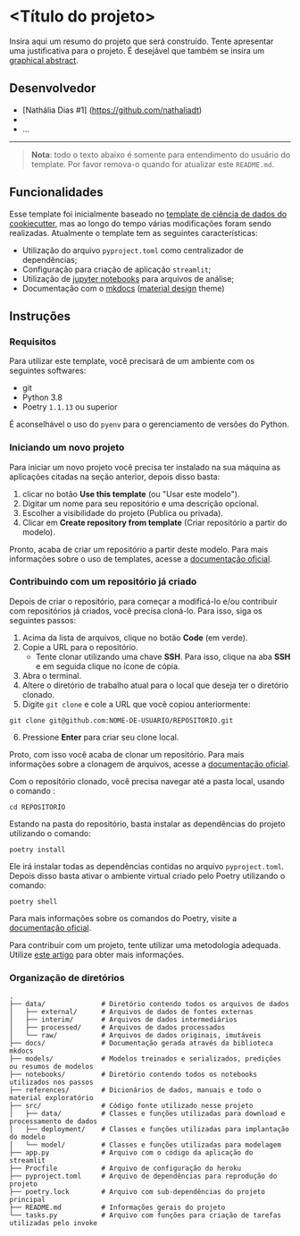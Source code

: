# <Título do projeto>

Insira aqui um resumo do projeto que será construído. Tente apresentar uma justificativa para o projeto. É desejável que também se insira um [graphical abstract](https://www.elsevier.com/authors/tools-and-resources/visual-abstract).

## Desenvolvedor

- [Nathália Dias #1] (https://github.com/nathaliadt)
-
- ...

---

> **Nota**: todo o texto abaixo é somente para entendimento do usuário do template. Por favor remova-o quando for atualizar este `README.md`.

## Funcionalidades

Esse template foi inicialmente baseado no [template de ciência de dados do cookiecutter](https://drivendata.github.io/cookiecutter-data-science/), mas ao longo do tempo várias modificações foram sendo realizadas. Atualmente o template tem as seguintes características:

- Utilização do arquivo `pyproject.toml` como centralizador de dependências;
- Configuração para criação de aplicação `streamlit`;
- Utilização de [jupyter notebooks](https://jupyter.org/) para arquivos de análise;
- Documentação com o [mkdocs](https://www.mkdocs.org/) ([material design](https://squidfunk.github.io/mkdocs-material/) theme)

## Instruções

### Requisitos

Para utilizar este template, você precisará de um ambiente com os seguintes softwares:

- git
- Python 3.8
- Poetry `1.1.13` ou superior

É aconselhável o uso do `pyenv` para o gerenciamento de versões do Python.

### Iniciando um novo projeto

Para iniciar um novo projeto você precisa ter instalado na sua máquina as aplicações citadas na seção anterior, depois disso basta:

1. clicar no botão **Use this template** (ou "Usar este modelo").
2. Digitar um nome para seu repositório e uma descrição opcional.
3. Escolher a visibilidade do projeto (Publica ou privada).
4. Clicar em **Create repository from template** (Criar repositório a partir do modelo).

Pronto, acaba de criar um repositório a partir deste modelo. Para mais informações sobre o uso de templates, acesse a [documentação oficial](https://docs.github.com/pt/repositories/creating-and-managing-repositories/creating-a-repository-from-a-template).

### Contribuindo com um repositório já criado

Depois de criar o repositório, para começar a modificá-lo e/ou contribuir com repositórios já criados, você precisa cloná-lo. Para isso, siga os seguintes passos:

1. Acima da lista de arquivos, clique no botão **Code** (em verde).
2. Copie a URL para o repositório.
   - Tente clonar utilizando uma chave **SSH**. Para isso, clique na aba **SSH** e em seguida clique no ícone de cópia.
3. Abra o terminal.
4. Altere o diretório de trabalho atual para o local que deseja ter o diretório clonado.
5. Digite `git clone` e cole a URL que você copiou anteriormente:

```
git clone git@github.com:NOME-DE-USUARIO/REPOSITORIO.git
```

6. Pressione **Enter** para criar seu clone local.

Proto, com isso você acaba de clonar um repositório. Para mais informações sobre a clonagem de arquivos, acesse a [documentação oficial](https://docs.github.com/pt/repositories/creating-and-managing-repositories/cloning-a-repository).

Com o repositório clonado, você precisa navegar até a pasta local, usando o comando :

```
cd REPOSITORIO
```

Estando na pasta do repositório, basta instalar as dependências do projeto utilizando o comando:

```
poetry install
```

Ele irá instalar todas as dependências contidas no arquivo `pyproject.toml`. Depois disso basta ativar o ambiente virtual criado pelo Poetry utilizando o comando:

```
poetry shell
```

Para mais informações sobre os comandos do Poetry, visite a [documentação oficial](https://python-poetry.org/docs/).

Para contribuir com um projeto, tente utilizar uma metodologia adequada. Utilize [este artigo](https://omadson.github.io/site/blog/2022/software-development-workflow/) para obter mais informações.

### Organização de diretórios

```
.
├── data/              # Diretório contendo todos os arquivos de dados
│   ├── external/      # Arquivos de dados de fontes externas
│   ├── interim/       # Arquivos de dados intermediários
│   ├── processed/     # Arquivos de dados processados
│   └── raw/           # Arquivos de dados originais, imutáveis
├── docs/              # Documentação gerada através da biblioteca mkdocs
├── models/            # Modelos treinados e serializados, predições ou resumos de modelos
├── notebooks/         # Diretório contendo todos os notebooks utilizados nos passos
├── references/        # Dicionários de dados, manuais e todo o material exploratório
├── src/               # Código fonte utilizado nesse projeto
│   ├── data/          # Classes e funções utilizadas para download e processamento de dados
│   ├── deployment/    # Classes e funções utilizadas para implantação do modelo
│   └── model/         # Classes e funções utilizadas para modelagem
├── app.py             # Arquivo com o código da aplicação do streamlit
├── Procfile           # Arquivo de configuração do heroku
├── pyproject.toml     # Arquivo de dependências para reprodução do projeto
├── poetry.lock        # Arquivo com sub-dependências do projeto principal
├── README.md          # Informações gerais do projeto
└── tasks.py           # Arquivo com funções para criação de tarefas utilizadas pelo invoke

```
